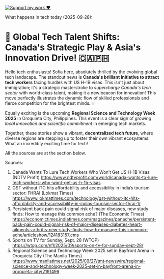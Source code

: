 [![Support my work ❤️](https://img.shields.io/badge/Support%20my%20work%20❤️-orange?style=for-the-badge&logo=patreon&logoColor=white)](https://www.patreon.com/c/evertonics)

What happens in tech today (2025-09-28):

# 🚀 **Global Tech Talent Shifts: Canada's Strategic Play & Asia's Innovation Drive!** 🇨🇦🇵🇭

Hello tech enthusiasts! Sofia here, absolutely thrilled by the evolving global tech landscape. The standout news is **Canada's brilliant initiative to attract tech workers** facing hurdles with US H-1B visas. This isn't just about immigration; it's a strategic masterstroke to *supercharge Canada's tech sector* with world-class talent, making it a new beacon for innovation! This move perfectly illustrates the dynamic flow of skilled professionals and fierce competition for the brightest minds. 💡

Equally exciting is the upcoming **Regional Science and Technology Week 2025** in Oroquieta City, Philippines. This event is a clear sign of *growing local innovation and scientific commitment* in emerging tech markets.

Together, these stories show a vibrant, **decentralized tech future**, where diverse regions are stepping up to foster their own vibrant ecosystems. What an incredibly exciting time for tech!

All the sources are at the section below.

Sources:
1. Canada Wants To Lure Tech Workers Who Won’t Get US H-1B Visas (NDTV Profit)
   https://www.ndtvprofit.com/world/canada-wants-to-lure-tech-workers-who-wont-get-us-h-1b-visas
2. GST without ITC hits affordability and accessibility in India’s tourism sector: FHRAI (Lokmat Times)
   https://www.lokmattimes.com/technology/gst-without-itc-hits-affordability-and-accessibility-in-indias-tourism-sector-fhrai-1/
3. Persistent back pain could signal risk of major diseases, new study finds: How to manage this common ache? (The Economic Times)
   https://economictimes.indiatimes.com/magazines/panache/persistent-back-pain-could-signal-risk-of-major-diseases-diabetes-heart-ailments-arthritis-new-study-finds-how-to-manage-this-common-ache/articleshow/124183157.cms
4. Sports on TV for Sunday, Sept. 28 (WTOP)
   https://wtop.com/nfl/2025/09/sports-on-tv-for-sunday-sept-28/
5. Regional Science and Technology Week 2025 set in Bayfront Arena in Oroquieta City (The Manila Times)
   https://www.manilatimes.net/2025/09/27/tmt-newswire/regional-science-and-technology-week-2025-set-in-bayfront-arena-in-oroquieta-city/2191496